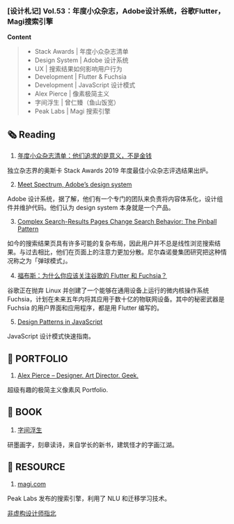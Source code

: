 ### [设计札记] Vol.53：年度小众杂志，Adobe设计系统，谷歌Flutter，Magi搜索引擎

**Content**

> - Stack Awards | 年度小众杂志清单
> - Design System | Adobe 设计系统
> - UX | 搜索结果如何影响用户行为
> - Development | Flutter & Fuchsia
> - Development | JavaScript 设计模式
> - Alex Pierce | 像素极简主义
> - 字间浮生 | 曾仁臻（鱼山饭宽）
> - Peak Labs | Magi 搜索引擎

## 🗞 Reading

1. [年度小众杂志清单：他们追求的是意义，不是金钱](https://mp.weixin.qq.com/s?__biz=MjM5NzA1NDA0Ng==&mid=2651103155&idx=1&sn=94b9056b686e8ad7ca9418e26e00e2aa&chksm=bd2fec828a5865940f56ded4e17f0f5480927524a49e76c6ca29c20b8e8f6289ff0a8ad42d09&mpshare=1&scene=1&srcid=&sharer_sharetime=1574302420704&sharer_shareid=a56587fa0b31f9e20d84d6901253d4ae#rd)

独立杂志界的奥斯卡 Stack Awards 2019 年度最佳小众杂志评选结果出炉。

2. [Meet Spectrum, Adobe’s design system](https://spectrum.adobe.com/)

Adobe 设计系统，据了解，他们有一个专门的团队来负责将内容体系化，设计组件并维护代码。他们认为 design system 本身就是一个产品。

3. [Complex Search-Results Pages Change Search Behavior: The Pinball Pattern](https://www.nngroup.com/articles/pinball-pattern-search-behavior/?ref=webdesignernews.com)

如今的搜索结果页具有许多可能的复杂布局，因此用户并不总是线性浏览搜索结果。与过去相比，他们在页面上的注意力更加分散。尼尔森诺曼集团研究把这种情况称之为「弹球模式」。

4. [福布斯：为什么你应该关注谷歌的 Flutter 和 Fuchsia？](https://www.oschina.net/news/98480/why-should-looking-at-flutter-and-fuchsia)

谷歌正在抛弃 Linux 并创建了一个能够在通用设备上运行的微内核操作系统 Fuchsia，计划在未来五年内将其应用于数十亿的物联网设备。其中的秘密武器是 Fuchsia 的用户界面和应用程序，都是用 Flutter 编写的。

5. [Design Patterns in JavaScript](https://www.telerik.com/blogs/design-patterns-in-javascript)

JavaScript 设计模式快速指南。

## 🌈 PORTFOLIO

1. [Alex Pierce – Designer. Art Director. Geek.](https://thegeekdesigner.com/)

超级有趣的极简主义像素风 Portfolio.

## 📖 BOOK

1. [字间浮生](https://book.douban.com/subject/34459815/)

研墨画字，刻章读诗，来自学长的新书，建筑怪才的字画江湖。

## 🧰 RESOURCE

1. [magi.com](https://magi.com/)

Peak Labs 发布的搜索引擎，利用了 NLU 和迁移学习技术。

[非虚构设计师指北](https://www.yuque.com/lynnete/design)
